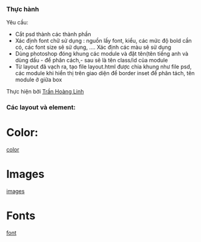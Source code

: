 ### Thực hành
Yêu cầu:
- Cắt psd thành các thành phần
- Xác định font chữ sử dụng : nguồn lấy font, kiểu, các mức độ bold cần có, các font size sẽ sử dụng, .... Xác định các màu sẽ sử dụng
- Dùng photoshop đóng khung các module và đặt tên(tên tiếng anh và dùng dấu - để phân cách,- sau sẽ là tên class/id của module
- Từ layout đã vạch ra, tạo file layout.html được chia khung như file psd, các module khi hiển thị trên giao diện để border inset để phân tách, tên module ở giữa box

Thực hiện bởi [Trần Hoàng Linh](https://github.com/LinhHoang1110)

### Các layout và element:
# Color:
[color](https://linhhoang1110.github.io/active-box/views/color.html)
# Images
[images](https://linhhoang1110.github.io/active-box/views/fonts.html)
# Fonts
[font](https://linhhoang1110.github.io/active-box/views/images.html)

